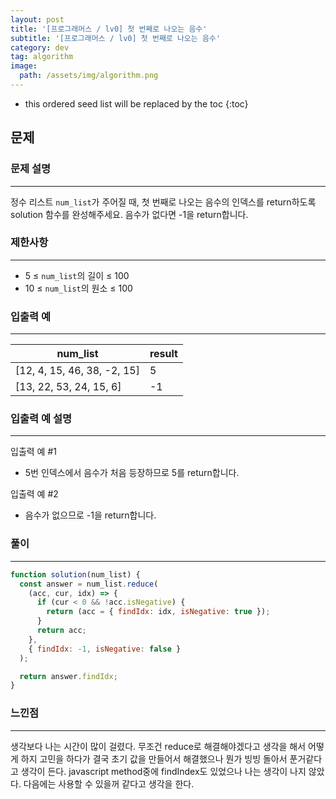```yaml
---
layout: post
title: '[프로그래머스 / lv0] 첫 번째로 나오는 음수'
subtitle: '[프로그래머스 / lv0] 첫 번째로 나오는 음수'
category: dev
tag: algorithm
image:
  path: /assets/img/algorithm.png
---
```


<!-- prettier-ignore -->
* this ordered seed list will be replaced by the toc
{:toc}

## 문제

### **문제 설명**

---

정수 리스트 `num_list`가 주어질 때, 첫 번째로 나오는 음수의 인덱스를 return하도록 solution 함수를 완성해주세요. 음수가 없다면 -1을 return합니다.

### 제한사항

---

- 5 ≤ `num_list`의 길이 ≤ 100
- 10 ≤ `num_list`의 원소 ≤ 100

### 입출력 예

---

| num_list                    | result |
| --------------------------- | ------ |
| [12, 4, 15, 46, 38, -2, 15] | 5      |
| [13, 22, 53, 24, 15, 6]     | -1     |

### 입출력 예 설명

---

입출력 예 #1

- 5번 인덱스에서 음수가 처음 등장하므로 5를 return합니다.

입출력 예 #2

- 음수가 없으므로 -1을 return합니다.

### 풀이

---

```jsx
function solution(num_list) {
  const answer = num_list.reduce(
    (acc, cur, idx) => {
      if (cur < 0 && !acc.isNegative) {
        return (acc = { findIdx: idx, isNegative: true });
      }
      return acc;
    },
    { findIdx: -1, isNegative: false }
  );

  return answer.findIdx;
}
```

### 느낀점

---

생각보다 나는 시간이 많이 걸렸다. 무조건 reduce로 해결해야겠다고 생각을 해서 어떻게 하지 고민을 하다가 결국 초기 값을 만들어서 해결했으나 뭔가 빙빙 돌아서 푼거같다고 생각이 든다. javascript method중에 findIndex도 있었으나 나는 생각이 나지 않았다. 다음에는 사용할 수 있을꺼 같다고 생각을 한다.
